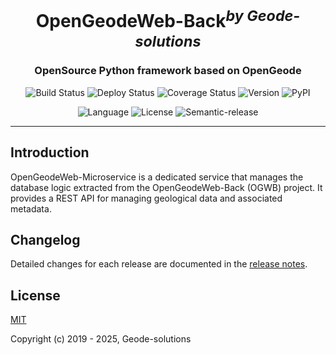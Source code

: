 <h1 align="center">OpenGeodeWeb-Back<sup><i>by Geode-solutions</i></sup></h1>
<h3 align="center">OpenSource Python framework based on OpenGeode</h3>

<p align="center">
  <img src="https://github.com/Geode-solutions/OpenGeodeWeb-Back/workflows/CI/badge.svg" alt="Build Status">
  <img src="https://github.com/Geode-solutions/OpenGeodeWeb-Back/workflows/CD/badge.svg" alt="Deploy Status">
  <img src="https://codecov.io/gh/Geode-solutions/OpenGeodeWeb-Back/branch/master/graph/badge.svg" alt="Coverage Status">
  <img src="https://img.shields.io/github/release/Geode-solutions/OpenGeodeWeb-Back.svg" alt="Version">
  <img src="https://img.shields.io/pypi/v/opengeode-core" alt="PyPI" >
</p>

<p align="center">
  <img src="https://img.shields.io/badge/Python-3-blue.svg" alt="Language">
  <img src="https://img.shields.io/badge/license-MIT-blue.svg" alt="License">
  <img src="https://img.shields.io/badge/%20%20%F0%9F%93%A6%F0%9F%9A%80-semantic--release-e10079.svg" alt="Semantic-release">
</p>

---

## Introduction

OpenGeodeWeb-Microservice is a dedicated service that manages the database logic extracted from the OpenGeodeWeb-Back (OGWB) project. It provides a REST API for managing geological data and associated metadata.

## Changelog

Detailed changes for each release are documented in the [release notes](https://github.com/Geode-solutions/OpenGeodeWeb-Microservice/releases).

## License

[MIT](https://opensource.org/licenses/MIT)

Copyright (c) 2019 - 2025, Geode-solutions
